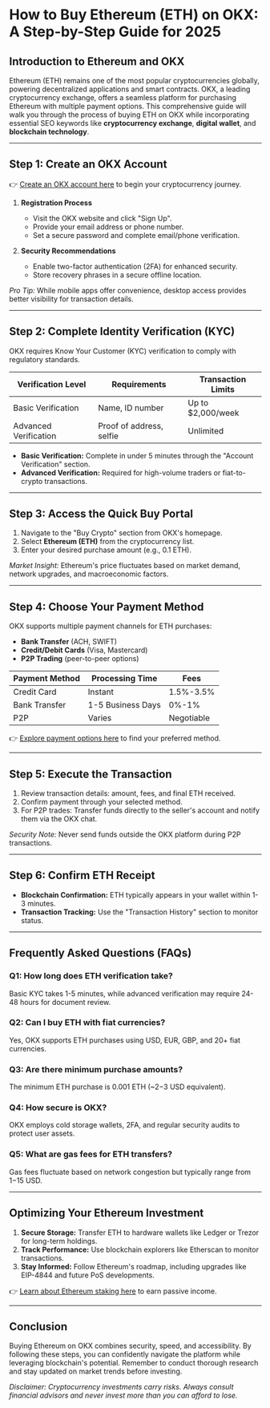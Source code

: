 # How to Buy Ethereum (ETH) on OKX: A Step-by-Step Guide for 2025

## Introduction to Ethereum and OKX
Ethereum (ETH) remains one of the most popular cryptocurrencies globally, powering decentralized applications and smart contracts. OKX, a leading cryptocurrency exchange, offers a seamless platform for purchasing Ethereum with multiple payment options. This comprehensive guide will walk you through the process of buying ETH on OKX while incorporating essential SEO keywords like **cryptocurrency exchange**, **digital wallet**, and **blockchain technology**.

---

## Step 1: Create an OKX Account  
👉 [Create an OKX account here](https://bit.ly/okx-bonus) to begin your cryptocurrency journey.  

1. **Registration Process**  
   - Visit the OKX website and click "Sign Up".  
   - Provide your email address or phone number.  
   - Set a secure password and complete email/phone verification.  

2. **Security Recommendations**  
   - Enable two-factor authentication (2FA) for enhanced security.  
   - Store recovery phrases in a secure offline location.  

*Pro Tip:* While mobile apps offer convenience, desktop access provides better visibility for transaction details.  

---

## Step 2: Complete Identity Verification (KYC)  
OKX requires Know Your Customer (KYC) verification to comply with regulatory standards.  

| Verification Level | Requirements | Transaction Limits |
|--------------------|--------------|--------------------|
| Basic Verification | Name, ID number | Up to $2,000/week |
| Advanced Verification | Proof of address, selfie | Unlimited |

- **Basic Verification:** Complete in under 5 minutes through the "Account Verification" section.  
- **Advanced Verification:** Required for high-volume traders or fiat-to-crypto transactions.  

---

## Step 3: Access the Quick Buy Portal  
1. Navigate to the "Buy Crypto" section from OKX's homepage.  
2. Select **Ethereum (ETH)** from the cryptocurrency list.  
3. Enter your desired purchase amount (e.g., 0.1 ETH).  

*Market Insight:* Ethereum's price fluctuates based on market demand, network upgrades, and macroeconomic factors.  

---

## Step 4: Choose Your Payment Method  
OKX supports multiple payment channels for ETH purchases:  

- **Bank Transfer** (ACH, SWIFT)  
- **Credit/Debit Cards** (Visa, Mastercard)  
- **P2P Trading** (peer-to-peer options)  

| Payment Method | Processing Time | Fees |
|----------------|------------------|------|
| Credit Card | Instant | 1.5%-3.5% |
| Bank Transfer | 1-5 Business Days | 0%-1% |
| P2P | Varies | Negotiable |

👉 [Explore payment options here](https://bit.ly/okx-bonus) to find your preferred method.  

---

## Step 5: Execute the Transaction  
1. Review transaction details: amount, fees, and final ETH received.  
2. Confirm payment through your selected method.  
3. For P2P trades: Transfer funds directly to the seller's account and notify them via the OKX chat.  

*Security Note:* Never send funds outside the OKX platform during P2P transactions.  

---

## Step 6: Confirm ETH Receipt  
- **Blockchain Confirmation:** ETH typically appears in your wallet within 1-3 minutes.  
- **Transaction Tracking:** Use the "Transaction History" section to monitor status.  

---

## Frequently Asked Questions (FAQs)  

### Q1: How long does ETH verification take?  
Basic KYC takes 1-5 minutes, while advanced verification may require 24-48 hours for document review.  

### Q2: Can I buy ETH with fiat currencies?  
Yes, OKX supports ETH purchases using USD, EUR, GBP, and 20+ fiat currencies.  

### Q3: Are there minimum purchase amounts?  
The minimum ETH purchase is 0.001 ETH (~$2-$3 USD equivalent).  

### Q4: How secure is OKX?  
OKX employs cold storage wallets, 2FA, and regular security audits to protect user assets.  

### Q5: What are gas fees for ETH transfers?  
Gas fees fluctuate based on network congestion but typically range from $1-$15 USD.  

---

## Optimizing Your Ethereum Investment  
1. **Secure Storage:** Transfer ETH to hardware wallets like Ledger or Trezor for long-term holdings.  
2. **Track Performance:** Use blockchain explorers like Etherscan to monitor transactions.  
3. **Stay Informed:** Follow Ethereum's roadmap, including upgrades like EIP-4844 and future PoS developments.  

👉 [Learn about Ethereum staking here](https://bit.ly/okx-bonus) to earn passive income.  

---

## Conclusion  
Buying Ethereum on OKX combines security, speed, and accessibility. By following these steps, you can confidently navigate the platform while leveraging blockchain's potential. Remember to conduct thorough research and stay updated on market trends before investing.  

*Disclaimer: Cryptocurrency investments carry risks. Always consult financial advisors and never invest more than you can afford to lose.*